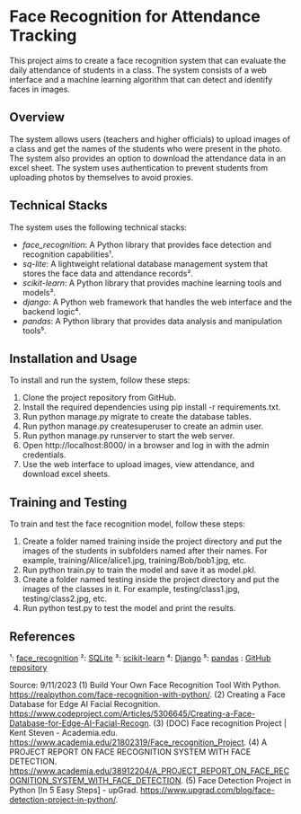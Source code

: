 # Face Recognition for Attendance Tracking

This project aims to create a face recognition system that can evaluate the daily attendance of students in a class. The system consists of a web interface and a machine learning algorithm that can detect and identify faces in images.

## Overview

The system allows users (teachers and higher officials) to upload images of a class and get the names of the students who were present in the photo. The system also provides an option to download the attendance data in an excel sheet. The system uses authentication to prevent students from uploading photos by themselves to avoid proxies.

## Technical Stacks

The system uses the following technical stacks:

- *face_recognition*: A Python library that provides face detection and recognition capabilities¹.
- *sq-lite*: A lightweight relational database management system that stores the face data and attendance records².
- *scikit-learn*: A Python library that provides machine learning tools and models³.
- *django*: A Python web framework that handles the web interface and the backend logic⁴.
- *pandas*: A Python library that provides data analysis and manipulation tools⁵.

## Installation and Usage

To install and run the system, follow these steps:

1. Clone the project repository from GitHub.
2. Install the required dependencies using pip install -r requirements.txt.
3. Run python manage.py migrate to create the database tables.
4. Run python manage.py createsuperuser to create an admin user.
5. Run python manage.py runserver to start the web server.
6. Open http://localhost:8000/ in a browser and log in with the admin credentials.
7. Use the web interface to upload images, view attendance, and download excel sheets.

## Training and Testing

To train and test the face recognition model, follow these steps:

1. Create a folder named training inside the project directory and put the images of the students in subfolders named after their names. For example, training/Alice/alice1.jpg, training/Bob/bob1.jpg, etc.
2. Run python train.py to train the model and save it as model.pkl.
3. Create a folder named testing inside the project directory and put the images of the classes in it. For example, testing/class1.jpg, testing/class2.jpg, etc.
4. Run python test.py to test the model and print the results.

## References

¹: [face_recognition](https://github.com/ageitgey/face_recognition)
²: [SQLite](https://www.sqlite.org/index.html)
³: [scikit-learn](https://scikit-learn.org/stable/)
⁴: [Django](https://www.djangoproject.com/)
⁵: [pandas](https://pandas.pydata.org/)
: [GitHub repository](https://github.com/your_username/your_project_name)

Source: 9/11/2023
(1) Build Your Own Face Recognition Tool With Python. https://realpython.com/face-recognition-with-python/.
(2) Creating a Face Database for Edge AI Facial Recognition. https://www.codeproject.com/Articles/5306645/Creating-a-Face-Database-for-Edge-AI-Facial-Recogn.
(3) (DOC) Face recognition Project | Kent Steven - Academia.edu. https://www.academia.edu/21802319/Face_recognition_Project.
(4) A PROJECT REPORT ON FACE RECOGNITION SYSTEM WITH FACE DETECTION. https://www.academia.edu/38912204/A_PROJECT_REPORT_ON_FACE_RECOGNITION_SYSTEM_WITH_FACE_DETECTION.
(5) Face Detection Project in Python [In 5 Easy Steps] - upGrad. https://www.upgrad.com/blog/face-detection-project-in-python/.
